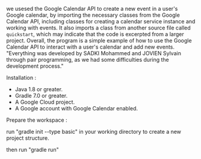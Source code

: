 we usesed the Google Calendar API to create a new event in a user's Google calendar, by importing the necessary classes from the Google Calendar API, including classes for creating a calendar service instance and working with events. It also imports a class from another source file called `quickstart`, which may indicate that the code is excerpted from a larger project. 
Overall, the program is a simple example of how to use the Google Calendar API to interact with a user's calendar and add new events.
"Everything was developed by SADKI Mohammed and JOVIEN Sylvain through pair programming, as we had some difficulties during the development process."



Installation :

* Java 1.8 or greater.
* Gradle 7.0 or greater.
* A Google Cloud project.
* A Google account with Google Calendar enabled.



Prepare the workspace :

run "gradle init --type basic" in your working directory to create a new project structure.

then run "gradle run"



